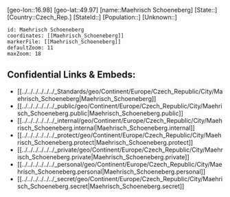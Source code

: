 ﻿---
location: [49.97,16.98]
mapzoom: [7,12] 
mapmarker: city 
type: City
tags:
- geo/City


SpocWebEntityId: 32689
isDeleted: false
confidential: public

---
[geo-lon::16.98]
[geo-lat::49.97]
[name::Maehrisch Schoeneberg]
[State::]
[Country::Czech_Rep.]
[StateId::]
[Population::]
[Unknown::]


```leaflet
id: Maehrisch Schoeneberg
coordinates: [[Maehrisch_Schoeneberg]]
markerFile: [[Maehrisch_Schoeneberg]]
defaultZoom: 11 
maxZoom: 18
```


## Confidential Links & Embeds: 
- [[../../../../../../_Standards/geo/Continent/Europe/Czech_Republic/City/Maehrisch_Schoeneberg|Maehrisch_Schoeneberg]] 
- [[../../../../../../_public/geo/Continent/Europe/Czech_Republic/City/Maehrisch_Schoeneberg.public|Maehrisch_Schoeneberg.public]] 
- [[../../../../../../_internal/geo/Continent/Europe/Czech_Republic/City/Maehrisch_Schoeneberg.internal|Maehrisch_Schoeneberg.internal]] 
- [[../../../../../../_protect/geo/Continent/Europe/Czech_Republic/City/Maehrisch_Schoeneberg.protect|Maehrisch_Schoeneberg.protect]] 
- [[../../../../../../_private/geo/Continent/Europe/Czech_Republic/City/Maehrisch_Schoeneberg.private|Maehrisch_Schoeneberg.private]] 
- [[../../../../../../_personal/geo/Continent/Europe/Czech_Republic/City/Maehrisch_Schoeneberg.personal|Maehrisch_Schoeneberg.personal]] 
- [[../../../../../../_secret/geo/Continent/Europe/Czech_Republic/City/Maehrisch_Schoeneberg.secret|Maehrisch_Schoeneberg.secret]] 
